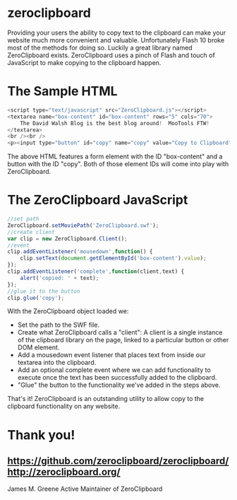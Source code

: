 # zeroclipboard
Providing your users the ability to copy text to the clipboard can make your website much more convenient and valuable. Unfortunately Flash 10 broke most of the methods for doing so. Luckily a great library named ZeroClipboard exists. ZeroClipboard uses a pinch of Flash and touch of JavaScript to make copying to the clipboard happen.

# The Sample HTML
```javascript
<script type="text/javascript" src="ZeroClipboard.js"></script>
<textarea name="box-content" id="box-content" rows="5" cols="70">
	The David Walsh Blog is the best blog around!  MooTools FTW!
</textarea>
<br /><br />
<p><input type="button" id="copy" name="copy" value="Copy to Clipboard" /></p>
```
The above HTML features a form element with the ID "box-content" and a button with the ID "copy". Both of those element IDs will come into play with ZeroClipboard.

# The ZeroClipboard JavaScript
```javascript
//set path
ZeroClipboard.setMoviePath('ZeroClipboard.swf');
//create client
var clip = new ZeroClipboard.Client();
//event
clip.addEventListener('mousedown',function() {
	clip.setText(document.getElementById('box-content').value);
});
clip.addEventListener('complete',function(client,text) {
	alert('copied: ' + text);
});
//glue it to the button
clip.glue('copy');
```

With the ZeroClipboard object loaded we:
* Set the path to the SWF file.
* Create what ZeroClipboard calls a "client": A client is a single instance of the clipboard library on the page, linked to a particular button or other DOM element.
* Add a mousedown event listener that places text from inside our textarea into the clipboard.
* Add an optional complete event where we can add functionality to execute once the text has been successfully added to the clipboard.
* "Glue" the button to the functionality we've added in the steps above.

That's it! ZeroClipboard is an outstanding utility to allow copy to the clipboard functionality on any website.

# Thank you!
https://github.com/zeroclipboard/zeroclipboard/
http://zeroclipboard.org/
--
 James M. Greene
 Active Maintainer of ZeroClipboard
